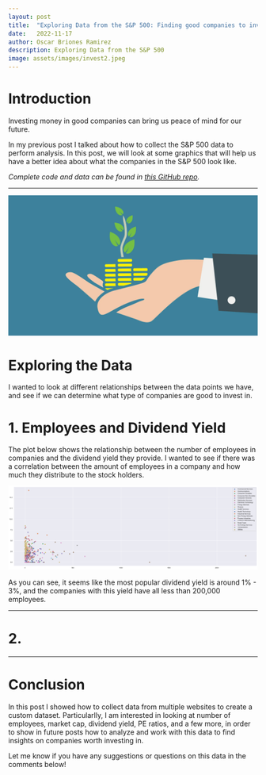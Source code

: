 ```yaml
---
layout: post
title:  "Exploring Data from the S&P 500: Finding good companies to invest in"
date:   2022-11-17
author: Oscar Briones Ramirez
description: Exploring Data from the S&P 500
image: assets/images/invest2.jpeg
---
```


# Introduction

Investing money in good companies can bring us peace of mind for our future.

In my previous post I talked about how to collect the S&P 500 data to perform analysis. In this post, we will look at some graphics that will help us have a better idea about what the companies in the S&P 500 look like.

*Complete code and data can be found in [this GitHub repo](https://github.com/oscarbrionesr/sp500-web-scraping).*

---
![Figure](https://github.com/oscarbrionesr/stat386-projects/raw/main/assets/images/invest.jpeg)

# Exploring the Data

I wanted to look at different relationships between the data points we have, and see if we can determine what type of companies are good to invest in.

# 1. Employees and Dividend Yield

The plot below shows the relationship between the number of employees in companies and the dividend yield they provide. 
I wanted to see if there was a correlation between the amount of employees in a company and how much they distribute to the stock holders.

![Figure](https://github.com/oscarbrionesr/stat386-projects/raw/main/assets/images/scatt.png)

As you can see, it seems like the most popular dividend yield is around 1% - 3%, and the companies with this yield have all less than 200,000 employees.


---

# 2. 

---

# Conclusion

In this post I showed how to collect data from multiple websites to create a custom dataset. Particularlly, I am interested in looking at number of employees, market cap, dividend yield, PE ratios, and a few more, in order to show in future posts how to analyze and work with this data to find insights on companies worth investing in.

Let me know if you have any suggestions or questions on this data in the comments below!
